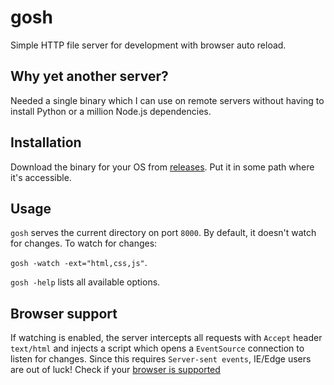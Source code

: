 # gosh
Simple HTTP file server for development with browser auto reload.

## Why yet another server?

Needed a single binary which I can use on remote servers without having to install Python or a million Node.js dependencies.

## Installation

Download the binary for your OS from [releases](https://github.com/Checksum/gosh/releases). Put it in some path where it's accessible.

## Usage

`gosh` serves the current directory on port `8000`. By default, it doesn't watch for changes. To watch for changes:

`gosh -watch -ext="html,css,js"`.  

`gosh -help` lists all available options.

## Browser support

If watching is enabled, the server intercepts all requests with `Accept` header `text/html` and injects a script which opens a `EventSource` connection to listen for changes. Since this requires `Server-sent events`, IE/Edge users are out of luck! Check if your [browser is supported](http://caniuse.com/#feat=eventsource)

